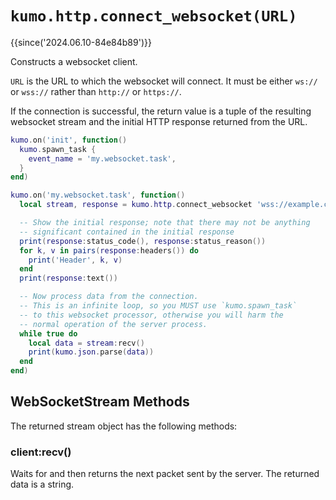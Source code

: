 # `kumo.http.connect_websocket(URL)`

{{since('2024.06.10-84e84b89')}}

Constructs a websocket client.

`URL` is the URL to which the websocket will connect.
It must be either `ws://` or `wss://` rather than `http://`
or `https://`.

If the connection is successful, the return value is a tuple
of the resulting websocket stream and the initial HTTP response
returned from the URL.

```lua
kumo.on('init', function()
  kumo.spawn_task {
    event_name = 'my.websocket.task',
  }
end)

kumo.on('my.websocket.task', function()
  local stream, response = kumo.http.connect_websocket 'wss://example.com/'

  -- Show the initial response; note that there may not be anything
  -- significant contained in the initial response
  print(response:status_code(), response:status_reason())
  for k, v in pairs(response:headers()) do
    print('Header', k, v)
  end
  print(response:text())

  -- Now process data from the connection.
  -- This is an infinite loop, so you MUST use `kumo.spawn_task`
  -- to this websocket processor, otherwise you will harm the
  -- normal operation of the server process.
  while true do
    local data = stream:recv()
    print(kumo.json.parse(data))
  end
end)
```

## WebSocketStream Methods

The returned stream object has the following methods:

### client:recv()

Waits for and then returns the next packet sent by the server.
The returned data is a string.
